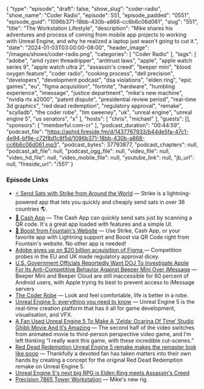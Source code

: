 {
  "type": "episode",
  "draft": false,
  "show_slug": "coder-radio",
  "show_name": "Coder Radio",
  "episode": 551,
  "episode_padded": "0551",
  "episode_guid": "1096b371-18bb-430b-a868-cc6b6c06d061",
  "slug": "551",
  "title": "The Workstation Lifestyle",
  "description": "Mike shares his adventures and process of coming from mobile app projects to working with Unreal Engine, and why he realized a laptop just wasn't going to cut it.",
  "date": "2024-01-03T03:00:00-08:00",
  "header_image": "/images/shows/coder-radio.png",
  "categories": [
    "Coder Radio"
  ],
  "tags": [
    "adobe",
    "amd ryzen threadripper",
    "antitrust laws",
    "apple",
    "apple watch series 9",
    "apple watch ultra 2",
    "assassin's creed",
    "beeper mini",
    "blood oxygen feature",
    "coder radio",
    "cooking process",
    "dell precision",
    "developers",
    "development podcast",
    "dsa violations",
    "elden ring",
    "epic games",
    "eu",
    "figma acquisition",
    "fortnite",
    "hardware",
    "humbling experience",
    "imessage",
    "justice department",
    "mike's new machine",
    "nvidia rtx a2000",
    "patent dispute",
    "presidential review period",
    "real-time 3d graphics",
    "red dead redemption",
    "regulatory approval",
    "remake",
    "scylladb",
    "the coder robe",
    "tim sweeney",
    "uk",
    "unreal engine",
    "unreal engine 5",
    "us senators",
    "x"
  ],
  "hosts": [
    "chris",
    "michael"
  ],
  "guests": [],
  "sponsors": [
    "memberful.com-cr"
  ],
  "podcast_duration": "00:44:59",
  "podcast_file": "https://aphid.fireside.fm/d/1437767933/b44de5fa-47c1-4e94-bf9e-c72f8d1c8f5d/1096b371-18bb-430b-a868-cc6b6c06d061.mp3",
  "podcast_bytes": 37793877,
  "podcast_chapters": null,
  "podcast_alt_file": null,
  "podcast_ogg_file": null,
  "video_file": null,
  "video_hd_file": null,
  "video_mobile_file": null,
  "youtube_link": null,
  "jb_url": null,
  "fireside_url": "/551"
}


### Episode Links

  * [⚡ Send Sats with Strike from Around the World](https://strike.me/download/ "⚡ Send Sats with Strike from Around the World") — Strike is a lightning-powered app that lets you quickly and cheaply send sats in over 36 countries 🌎. 
  * [💸 Cash App](https://cash.app/ "💸 Cash App") — The Cash App can quickly send sats just by scanning a QR code. It's a great app loaded with features and a simple UI.
  * [🎉 Boost from Fountain's Website](https://www.fountain.fm/show/OWdse4h3MzNbS8Og5RJk "🎉 Boost from Fountain's Website") — Use Strike, Cash App, or your favorite app with Lightning support and Boost via QR Code right from Fountain's website. No other app is needed! 
  * [Adobe gives up on $20 billion acquisition of Figma ](https://arstechnica.com/tech-policy/2023/12/adobe-gives-up-on-20-billion-acquisition-of-figma/ "Adobe gives up on $20 billion acquisition of Figma ") — Competition probes in the EU and UK made regulatory approval dicey.
  * [U.S. Government Officials Reportedly Want DOJ To Investigate Apple For Its Anti-Competitive Behavior Against Beeper Mini Over iMessage](https://wccftech.com/apple-and-beeper-mini-doj-investigation-called-by-us-officials/ "U.S. Government Officials Reportedly Want DOJ To Investigate Apple For Its Anti-Competitive Behavior Against Beeper Mini Over iMessage") — Beeper Mini and Beeper Cloud are still inaccessible for 60 percent of Android users, with Apple trying its best to prevent access to iMessage servers
  * [The Coder Robe](https://www.jupitergarage.com/product/the-coder-robe "The Coder Robe") — Look and feel comfortable, life is better in a robe.
  * [Unreal Engine 5: everything you need to know](https://www.creativebloq.com/features/unreal-engine-5-everything-you-need-to-know "Unreal Engine 5: everything you need to know") — Unreal Engine 5 is the real-time creation platform that has it all for game development, visualisation, and VFX.
  * [A Fan Used Unreal Engine 5 To Make A ‘Zelda: Ocarina Of Time’ Studio Ghibli Movie And It’s Amazing](https://www.forbes.com/sites/erikkain/2023/11/23/a-fan-used-unreal-engine-5-to-make-a-zelda-ocarina-of-time-studio-ghibli-movie-and-its-amazing/?sh=145980834273 "A Fan Used Unreal Engine 5 To Make A ‘Zelda: Ocarina Of Time’ Studio Ghibli Movie And It’s Amazing") — The second half of the video switches from animated movie to third-person perspective video game, and I’m left thinking “I really want this game, with these incredible cut-scenes.”
  * [Red Dead Redemption Unreal Engine 5 remake makes the remaster look like poop](https://www.gamingbible.com/news/red-dead-redemption-unreal-engine-5-remake-521419-20231206 "Red Dead Redemption Unreal Engine 5 remake makes the remaster look like poop") — Thankfully a devoted fan has taken matters into their own hands by creating a concept for the original Red Dead Redemption remake on Unreal Engine 5.
  * [Unreal Engine 5's next big RPG is Elden Ring meets Assassin's Creed](https://www.gamingbible.com/news/unreal-engine-5s-rpg-elden-ring-assassins-creed-683553-20231208 "Unreal Engine 5's next big RPG is Elden Ring meets Assassin's Creed")
  * [Precision 7865 Tower Workstation](https://www.dell.com/en-us/shop/desktops/precision-desktops/spd/precision-7865-workstation/xctopt7865us_vp "Precision 7865 Tower Workstation") — Mike's new rig.



